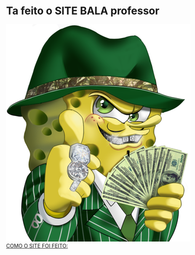 <!DOCTYPE html>
<html lang="pt-br">
<head>
    <meta charset="UTF-8">
    <meta name="viewport" content="width=device-width, initial-scale=1.0">
    <title>Document</title>
</head>
<body>

</body>
<h1><strong>Ta feito o SITE BALA professor</title></strong></h1>
<p></p>
<img src="Bob Esponja.jpeg" alt="" srcset="">
<a
  href="https://youtu.be/hPr-Yc92qaY?si=IfIkCkK9IgonTIEs"> COMO O SITE FOI FEITO: </a>
